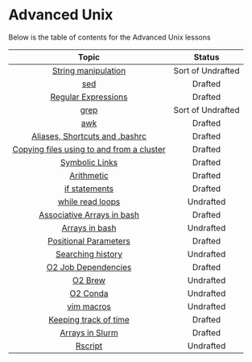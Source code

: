 # Advanced Unix

Below is the table of contents for the Advanced Unix lessons

| Topic  | Status |
|:-----------:|:----------:|
| [String manipulation]() | Sort of Undrafted |
| [sed](sed.md) | Drafted |
| [Regular Expressions](https://github.com/hbctraining/Training-modules/blob/master/Intermediate_shell/lessons/regular_expressions.md) | Drafted |
| [grep]() | Sort of Undrafted |
| [awk](awk.md) | Drafted |
| [Aliases, Shortcuts and .bashrc](https://github.com/hbctraining/In-depth-NGS-Data-Analysis-Course/blob/master/sessionVI/lessons/more_bash.md#alias) | Drafted |
| [Copying files using to and from a cluster](moving_files.md)| Drafted |
| [Symbolic Links](https://github.com/hbctraining/In-depth-NGS-Data-Analysis-Course/blob/master/sessionVI/lessons/more_bash.md#symlink) | Drafted |
| [Arithmetic](math_on_the_cluster.md) | Drafted |
| [if statements](if_statements.md) | Drafted |
| [while read loops]() | Undrafted |
| [Associative Arrays in bash](associative_arrays.md) | Drafted |
| [Arrays in bash]() | Undrafted |
| [Positional Parameters](positional_params.md) | Drafted |
| [Searching history]() | Undrafted |
| [O2 Job Dependencies](job_dependencies.md) | Drafted |
| [O2 Brew]() | Undrafted |
| [O2 Conda]() | Undrafted |
| [vim macros]() | Undrafted |
| [Keeping track of time](keeping_track_of_time.md) | Drafted |
| [Arrays in Slurm](arrays_in_slurm.md) | Drafted |
| [Rscript]() | Undrafted |


